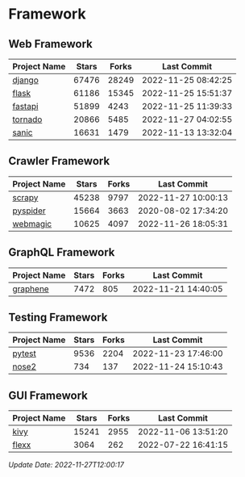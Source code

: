 # Framework

## Web Framework
| Project Name | Stars | Forks | Last Commit |
| ------------ | ----- | ----- | ----------- |
| [django](https://github.com/django/django) | 67476 | 28249 | 2022-11-25 08:42:25 |
| [flask](https://github.com/pallets/flask) | 61186 | 15345 | 2022-11-25 15:51:37 |
| [fastapi](https://github.com/tiangolo/fastapi) | 51899 | 4243 | 2022-11-25 11:39:33 |
| [tornado](https://github.com/tornadoweb/tornado) | 20866 | 5485 | 2022-11-27 04:02:55 |
| [sanic](https://github.com/sanic-org/sanic) | 16631 | 1479 | 2022-11-13 13:32:04 |

## Crawler Framework
| Project Name | Stars | Forks | Last Commit |
| ------------ | ----- | ----- | ----------- |
| [scrapy](https://github.com/scrapy/scrapy) | 45238 | 9797 | 2022-11-27 10:00:13 |
| [pyspider](https://github.com/binux/pyspider) | 15664 | 3663 | 2020-08-02 17:34:20 |
| [webmagic](https://github.com/code4craft/webmagic) | 10625 | 4097 | 2022-11-26 18:05:31 |

## GraphQL Framework
| Project Name | Stars | Forks | Last Commit |
| ------------ | ----- | ----- | ----------- |
| [graphene](https://github.com/graphql-python/graphene) | 7472 | 805 | 2022-11-21 14:40:05 |

## Testing Framework
| Project Name | Stars | Forks | Last Commit |
| ------------ | ----- | ----- | ----------- |
| [pytest](https://github.com/pytest-dev/pytest) | 9536 | 2204 | 2022-11-23 17:46:00 |
| [nose2](https://github.com/nose-devs/nose2) | 734 | 137 | 2022-11-24 15:10:43 |

## GUI Framework
| Project Name | Stars | Forks | Last Commit |
| ------------ | ----- | ----- | ----------- |
| [kivy](https://github.com/kivy/kivy) | 15241 | 2955 | 2022-11-06 13:51:20 |
| [flexx](https://github.com/flexxui/flexx) | 3064 | 262 | 2022-07-22 16:41:15 |

*Update Date: 2022-11-27T12:00:17*